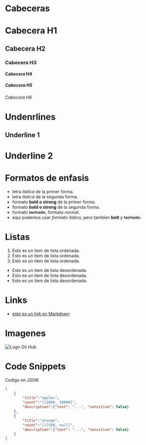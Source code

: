 # Cabeceras
# Cabecera H1
## Cabecera H2
### Cabecera H3
#### Cabecera H4
##### Cabecera H5
###### Cabecera H6

# Undenrlines
Underline 1
-

Underline 2 
=

# Formatos de enfasis
- letra *italica* de la primer forma.
- letra _italica_ de la segunda forma.
- formato **bold o strong** de la primer forma.
- formato __bold o strong__ de la segunda forma.
- formato ~~tachado~~, formato normal.
- aqui podemos usar *formato italico*, pero tambien **bolt** y ~~tachado~~.


# Listas
1. Esto es un item de lista ordenada.
2. Esto es un item de lista ordenada.
3. Esto es un item de lista ordenada.
- Esto es un item de lista desordenada.
- Esto es un item de lista desordenada.
- Esto es un item de lista desordenada.

# Links
- [esto es un link en Markdown](http://www.google.com)

# Imagenes
![Logo Git Hub](https://global-uploads.webflow.com/5f5a53e153805db840dae2db/6073fbf151fa4565d48572dc_GitHub_aprender-programaci%25C3%25B3n.jpeg)


# Code Snippets
Codigo en JSON
```JSON
[
    {
        "title":"apples",
        "count":"[12000, 20000]",
        "description":{"text": "...", "sensitive": false}
    },
    {
        "title":"orange",
        "count":"[17500, null]",
        "description":{"text": "...", "sensitive": false}
    }
]
```